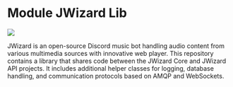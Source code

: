 # Module JWizard Lib

![](images/banner.png)

JWizard is an open-source Discord music bot handling audio content from various multimedia sources with innovative web
player. This repository contains a library that shares code between the JWizard Core and JWizard API projects. It
includes additional helper classes for logging, database handling, and communication protocols based on AMQP and
WebSockets.
